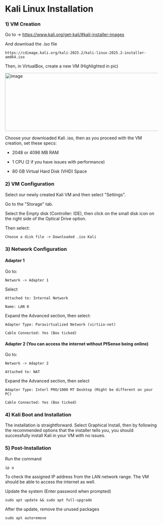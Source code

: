 # Kali Linux Installation

### 1) VM Creation

Go to -> https://www.kali.org/get-kali/#kali-installer-images

And download the .iso file

    https://cdimage.kali.org/kali-2025.2/kali-linux-2025.2-installer-amd64.iso

Then, in VirtualBox, create a new VM (Highlighted in pic)

<img width="864" height="192" alt="image" src="https://github.com/user-attachments/assets/59efb25c-7fc3-442a-b303-4f74c1c5ce96" />

Choose your downloaded Kali .iso, then as you proceed with the VM creation, set these specs:

 - 2048 or 4096 MB RAM

 - 1 CPU (2 if you have issues with performance)

 - 80 GB Virtual Hard Disk (VHD) Space

### 2) VM Configuration

Select our newly created Kali VM and then select "Settings".

Go to the "Storage" tab.

Select the Empty disk (Controller: IDE), then click on the small disk icon on the right side of the Optical Drive option.

Then select:

    Choose a disk file -> Downloaded .iso Kali

### 3) Network Configuration

#### Adapter 1

Go to:

    Network -> Adapter 1

Select 

    Attached to: Internal Network

    Name: LAN 0

Expand the Advanced section, then select:

    Adapter Type: Paravirtualized Network (virtiio-net)

    Cable Connected: Yes (Box ticked)

#### Adapter 2 (You can access the internet without PfSense being online)

Go to:

    Network -> Adapter 2

    Attached to: NAT

Expand the Advanced section, then select

    Adapter Type: Interl PRO/1000 MT Desktop (Might be different on your PC)

    Cable Connected: Yes (Box ticked)

### 4) Kali Boot and Installation

The installation is straightforward. Select Graphical Install, then by following the recommended options that the installer tells you, you should successfully install Kali in your VM with no issues.

### 5) Post-Installation

Run the command

    ip a

To check the assigned IP address from the LAN network range. The VM should be able to access the internet as well.

Update the system (Enter password when prompted)

    sudo apt update && sudo apt full-upgrade

After the update, remove the unused packages

    sudo apt autoremove
